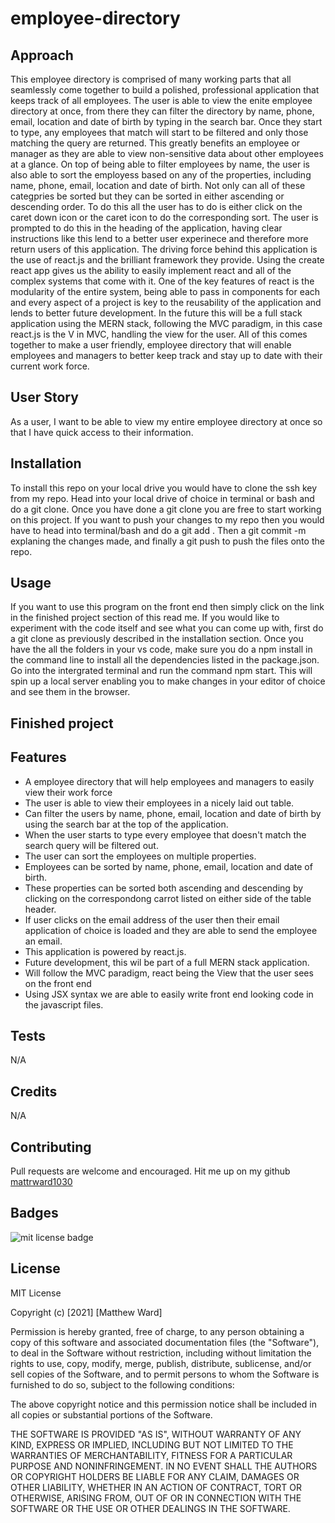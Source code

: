 # employee-directory

## Approach 

This employee directory is comprised of many working parts that all seamlessly come together to build a polished, professional application that keeps track of all employees. The user is able to view the enite employee directory at once, from there they can filter the directory by name, phone, email, location and date of birth by typing in the search bar. Once they start to type, any employees that match will start to be filtered and only those matching the query are returned. This greatly benefits an employee or manager as they are able to view non-sensitive data about other employees at a glance. On top of being able to filter employees by name, the user is also able to sort the employess based on any of the properties, including name, phone, email, location and date of birth. Not only can all of these categpries be sorted but they can be sorted in either ascending or descending order. To do this all the user has to do is either click on the caret down icon or the caret icon to do the corresponding sort. The user is prompted to do this in the heading of the application, having clear instructions like this lend to a better user experinece and therefore more return users of this application. The driving force behind this application is the use of react.js and the brilliant framework they provide. Using the create react app gives us the ability to easily implement react and all of the complex systems that come with it. One of the key features of react is the modularity of the entire system, being able to pass in components for each and every aspect of a project is key to the reusability of the application and lends to better future development. In the future this will be a full stack application using the MERN stack, following the MVC paradigm, in this case react.js is the V in MVC, handling the view for the user. All of this comes together to make a user friendly, employee directory that will enable employees and managers to better keep track and stay up to date with their current work force.

## User Story
As a user, I want to be able to view my entire employee directory at once so that I have quick access to their information.

## Installation

To install this repo on your local drive you would have to clone the ssh key from my repo. Head into your local drive of choice in terminal or bash and do a git clone. Once you have done a git clone you are free to start working on this project. If you want to push your changes to my repo then you would have to head into terminal/bash and do a git add . Then a git commit -m explaning the changes made, and finally a git push to push the files onto the repo. 

## Usage 

If you want to use this program on the front end then simply click on the link in the finished project section of this read me. If you would like to experiment with the code itself and see what you can come up with, first do a git clone as previously described in the installation section. Once you have the all the folders in your vs code, make sure you do a npm install in the command line to install all the dependencies listed in the package.json. Go into the intergrated terminal and run the command npm start. This will spin up a local server enabling you to make changes in your editor of choice and see them in the browser. 

## Finished project
<!-- Check out the live application on <a href="https://gentle-sea-15352.herokuapp.com/">Heroku!</a>

<img src="./public/assets/images/application1.png" alt="adding expense offline">
<img src="./public/assets/images/application2.png" alt="expense added">
<img src="./public/assets/images/application3.png" alt="going back online">
<img src="./public/assets/images/application4.png" alt="expense showing up when back online"> -->

## Features
<ul>
<li>A employee directory that will help employees and managers to easily view their work force</li>
<li>The user is able to view their employees in a nicely laid out table.</li>
<li>Can filter the users by name, phone, email, location and date of birth by using the search bar at the top of the application.</li>
<li>When the user starts to type every employee that doesn't match the search query will be filtered out.</li>
<li>The user can sort the employees on multiple properties.</li>
<li>Employees can be sorted by name, phone, email, location and date of birth.</li>
<li>These properties can be sorted both ascending and descending by clicking on the correspondong carrot listed on either side of the table header.</li>
<li>If user clicks on the email address of the user then their email application of choice is loaded and they are able to send the employee an email. </li>
<li>This application is powered by react.js. </li>
<li>Future development, this wil be part of a full MERN stack application. </li>
<li>Will follow the MVC paradigm, react being the View that the user sees on the front end</li>
<li>Using JSX syntax we are able to easily write front end looking code in the javascript files.</li>
<!-- <li>Application is hosted live on <a href="https://gentle-sea-15352.herokuapp.com/">Heroku!</a>.</li> -->
</ul>

## Tests
N/A 

## Credits
N/A

## Contributing

Pull requests are welcome and encouraged. Hit me up on my github <a href="https://github.com/mattrward1030">mattrward1030</a>

## Badges
 <img src="https://shields.io/badge/license-MIT-green" alt="mit license badge">

## License

MIT License

Copyright (c) [2021] [Matthew Ward]

Permission is hereby granted, free of charge, to any person obtaining a copy
of this software and associated documentation files (the "Software"), to deal
in the Software without restriction, including without limitation the rights
to use, copy, modify, merge, publish, distribute, sublicense, and/or sell
copies of the Software, and to permit persons to whom the Software is
furnished to do so, subject to the following conditions:

The above copyright notice and this permission notice shall be included in all
copies or substantial portions of the Software.

THE SOFTWARE IS PROVIDED "AS IS", WITHOUT WARRANTY OF ANY KIND, EXPRESS OR
IMPLIED, INCLUDING BUT NOT LIMITED TO THE WARRANTIES OF MERCHANTABILITY,
FITNESS FOR A PARTICULAR PURPOSE AND NONINFRINGEMENT. IN NO EVENT SHALL THE
AUTHORS OR COPYRIGHT HOLDERS BE LIABLE FOR ANY CLAIM, DAMAGES OR OTHER
LIABILITY, WHETHER IN AN ACTION OF CONTRACT, TORT OR OTHERWISE, ARISING FROM,
OUT OF OR IN CONNECTION WITH THE SOFTWARE OR THE USE OR OTHER DEALINGS IN THE
SOFTWARE.
